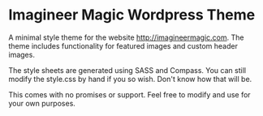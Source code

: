 Imagineer Magic Wordpress Theme
===============================

A minimal style theme for the website http://imagineermagic.com. The theme 
includes functionality for featured images and custom header images.

The style sheets are generated using SASS and Compass. You can still modify
the style.css by hand if you so wish. Don't know how that will be.

This comes with no promises or support. Feel free to modify and use for your 
own purposes.
